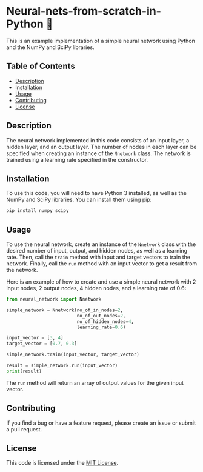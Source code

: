 # Neural-nets-from-scratch-in-Python 🤖


This is an example implementation of a simple neural network using Python and the NumPy and SciPy libraries.

## Table of Contents

- [Description](#description)
- [Installation](#installation)
- [Usage](#usage)
- [Contributing](#contributing)
- [License](#license)

## Description

The neural network implemented in this code consists of an input layer, a hidden layer, and an output layer. The number of nodes in each layer can be specified when creating an instance of the `Nnetwork` class. The network is trained using a learning rate specified in the constructor.

## Installation

To use this code, you will need to have Python 3 installed, as well as the NumPy and SciPy libraries. You can install them using pip:

```sh
pip install numpy scipy
```

## Usage

To use the neural network, create an instance of the `Nnetwork` class with the desired number of input, output, and hidden nodes, as well as a learning rate. Then, call the `train` method with input and target vectors to train the network. Finally, call the `run` method with an input vector to get a result from the network.

Here is an example of how to create and use a simple neural network with 2 input nodes, 2 output nodes, 4 hidden nodes, and a learning rate of 0.6:

```python
from neural_network import Nnetwork

simple_network = Nnetwork(no_of_in_nodes=2, 
                          no_of_out_nodes=2, 
                          no_of_hidden_nodes=4,
                          learning_rate=0.6)

input_vector = [3, 4]
target_vector = [0.7, 0.3]

simple_network.train(input_vector, target_vector)

result = simple_network.run(input_vector)
print(result)
```

The `run` method will return an array of output values for the given input vector.

## Contributing

If you find a bug or have a feature request, please create an issue or submit a pull request.

## License

This code is licensed under the [MIT License](https://opensource.org/licenses/MIT).
